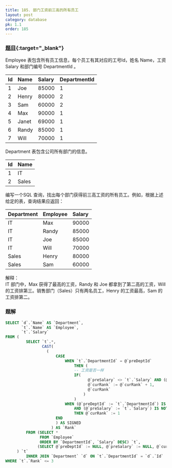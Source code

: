```yaml
---
title: 185. 部门工资前三高的所有员工
layout: post
category: database
pk: 1.1
order: 185
---
```


### [题目](https://leetcode-cn.com/problems/department-top-three-salaries/){:target="_blank"}

Employee 表包含所有员工信息，每个员工有其对应的工号Id，姓名 Name，工资 Salary 和部门编号 DepartmentId 。

| Id | Name  | Salary | DepartmentId |
|:---|:---|:---|:---|
| 1  | Joe   | 85000  | 1            |
| 2  | Henry | 80000  | 2            |
| 3  | Sam   | 60000  | 2            |
| 4  | Max   | 90000  | 1            |
| 5  | Janet | 69000  | 1            |
| 6  | Randy | 85000  | 1            |
| 7  | Will  | 70000  | 1            |

Department 表包含公司所有部门的信息。

| Id | Name     |
|:---|:---|
| 1  | IT       |
| 2  | Sales    |

编写一个SQL 查询，找出每个部门获得前三高工资的所有员工。例如，根据上述给定的表，查询结果应返回：

| Department | Employee | Salary |
|:---|:---|:---|
| IT         | Max      | 90000  |
| IT         | Randy    | 85000  |
| IT         | Joe      | 85000  |
| IT         | Will     | 70000  |
| Sales      | Henry    | 80000  |
| Sales      | Sam      | 60000  |

解释：  
IT 部门中，Max 获得了最高的工资，Randy 和 Joe 都拿到了第二高的工资，Will 的工资排第三。销售部门（Sales）只有两名员工，Henry 的工资最高，Sam 的工资排第二。

### 题解

```sql
SELECT `d`.`Name` AS `Department`,
       `t`.`Name` AS `Employee`,
       `t`.`Salary`
FROM (
         SELECT `t`.*,
                CAST(
                  (
                      CASE
                          WHEN `t`.`DepartmentId` = @`preDeptId`
                              THEN (
                              -- 工资是否一样
                              IF(
                                    @`preSalary` <> `t`.`Salary` AND (@`preSalary` := `t`.`Salary`) IS NOT NULL,
                                    @`curRank` := @`curRank` + 1,
                                    @`curRank`
                                  )
                              )
                          WHEN (@`preDeptId` := `t`.`DepartmentId`) IS NOT NULL
                              AND (@`preSalary` := `t`.`Salary`) IS NOT NULL
                              THEN @`curRank` := 1
                      END
                      ) AS SIGNED
                    ) AS `Rank`
         FROM (SELECT *
               FROM `Employee`
               ORDER BY `DepartmentId`, `Salary` DESC) `t`,
              (SELECT @`preDeptId` := NULL, @`preSalary` := NULL, @`curRank` := 0) `r`
     ) `t`
         INNER JOIN `Department` `d` ON `t`.`DepartmentId` = `d`.`Id`
WHERE `t`.`Rank` <= 3
```